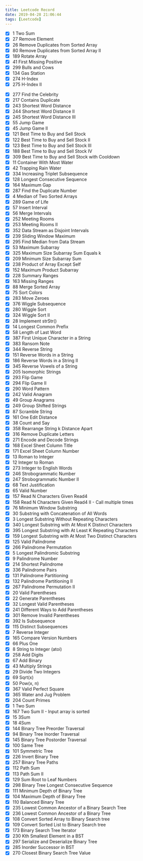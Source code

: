 ```yaml
---
title: Leetcode Record
date: 2019-04-28 21:06:44
tags: [Leetcode]
---
```

* [x] 1     Two Sum
* [x] 27	Remove Element
* [x] 26	Remove Duplicates from Sorted Array
* [x] 80	Remove Duplicates from Sorted Array II
* [x] 189	Rotate Array
* [x] 41	First Missing Positive
* [x] 299	Bulls and Cows
* [x] 134	Gas Station
* [x] 274	H-Index
* [x] 275	H-Index II
<!-- more -->
* [x] 277	Find the Celebrity
* [x] 217	Contains Duplicate
* [x] 243	Shortest Word Distance
* [x] 244	Shortest Word Distance II
* [x] 245	Shortest Word Distance III
* [x] 55	Jump Game
* [x] 45	Jump Game II
* [x] 121	Best Time to Buy and Sell Stock
* [x] 122	Best Time to Buy and Sell Stock II
* [x] 123	Best Time to Buy and Sell Stock III
* [x] 188	Best Time to Buy and Sell Stock IV
* [x] 309	Best Time to Buy and Sell Stock with Cooldown
* [x] 11	Container With Most Water
* [x] 42	Trapping Rain Water
* [x] 334	Increasing Triplet Subsequence
* [x] 128	Longest Consecutive Sequence
* [x] 164	Maximum Gap
* [x] 287	Find the Duplicate Number
* [x] 4	    Median of Two Sorted Arrays
* [x] 289	Game of Life
* [x] 57	Insert Interval
* [x] 56	Merge Intervals
* [x] 252	Meeting Rooms
* [x] 253	Meeting Rooms II
* [x] 352	Data Stream as Disjoint Intervals
* [x] 239	Sliding Window Maximum
* [x] 295	Find Median from Data Stream
* [x] 53	Maximum Subarray
* [x] 325	Maximum Size Subarray Sum Equals k
* [x] 209	Minimum Size Subarray Sum
* [x] 238	Product of Array Except Self
* [x] 152	Maximum Product Subarray
* [x] 228	Summary Ranges
* [x] 163	Missing Ranges
* [x] 88	Merge Sorted Array
* [x] 75	Sort Colors
* [x] 283	Move Zeroes
* [x] 376	Wiggle Subsequence
* [x] 280	Wiggle Sort
* [x] 324	Wiggle Sort II
* [x] 28	Implement strStr()	
* [x] 14	Longest Common Prefix	
* [x] 58	Length of Last Word	
* [x] 387	First Unique Character in a String	
* [x] 383	Ransom Note
* [x] 344	Reverse String	
* [x] 151	Reverse Words in a String	
* [x] 186	Reverse Words in a String II	
* [x] 345	Reverse Vowels of a String	
* [x] 205	Isomorphic Strings
* [x] 293	Flip Game	
* [x] 294	Flip Game II	
* [x] 290	Word Pattern	
* [x] 242	Valid Anagram	
* [x] 49	Group Anagrams
* [x] 249	Group Shifted Strings	
* [x] 87	Scramble String
* [x] 161	One Edit Distance	
* [x] 38	Count and Say	
* [x] 358	Rearrange String k Distance Apart
* [x] 316	Remove Duplicate Letters	
* [x] 271	Encode and Decode Strings	
* [x] 168	Excel Sheet Column Title	
* [x] 171	Excel Sheet Column Number	
* [x] 13	Roman to Integer
* [x] 12	Integer to Roman	
* [x] 273	Integer to English Words	
* [x] 246	Strobogrammatic Number	
* [x] 247	Strobogrammatic Number II
* [x] 68	Text Justification
* [x] 65	Valid Number	
* [x] 157	Read N Characters Given Read4	
* [x] 158	Read N Characters Given Read4 II - Call multiple times
* [x] 76	Minimum Window Substring	
* [x] 30	Substring with Concatenation of All Words
* [x] 3	    Longest Substring Without Repeating Characters	
* [x] 340	Longest Substring with At Most K Distinct Characters	
* [x] 395	Longest Substring with At Least K Repeating Characters	
* [x] 159	Longest Substring with At Most Two Distinct Characters	
* [x] 125	Valid Palindrome
* [x] 266	Palindrome Permutation	
* [x] 5	Longest Palindromic Substring	
* [x] 9	Palindrome Number	
* [x] 214	Shortest Palindrome	
* [x] 336	Palindrome Pairs
* [x] 131	Palindrome Partitioning	
* [x] 132	Palindrome Partitioning II	
* [x] 267	Palindrome Permutation II
* [x] 20	Valid Parentheses	
* [x] 22	Generate Parentheses
* [x] 32	Longest Valid Parentheses	
* [x] 241	Different Ways to Add Parentheses	
* [x] 301	Remove Invalid Parentheses		
* [x] 392	Is Subsequence	
* [x] 115	Distinct Subsequences
* [x] 7	    Reverse Integer	
* [x] 165	Compare Version Numbers	
* [x] 66	Plus One	
* [x] 8	    String to Integer (atoi)	
* [x] 258	Add Digits
* [x] 67	Add Binary	
* [x] 43	Multiply Strings	
* [x] 29	Divide Two Integers	
* [x] 69	Sqrt(x)
* [x] 50	Pow(x, n)	
* [x] 367	Valid Perfect Square	
* [x] 365	Water and Jug Problem	
* [x] 204	Count Primes
* [x] 1	    Two Sum	
* [x] 167	Two Sum II - Input array is sorted
* [x] 15	3Sum
* [x] 18	4Sum
* [x] 144	Binary Tree Preorder Traversal	
* [x] 94	Binary Tree Inorder Traversal	
* [x] 145	Binary Tree Postorder Traversal
* [x] 100	Same Tree		
* [x] 101	Symmetric Tree	
* [x] 226	Invert Binary Tree	
* [x] 257	Binary Tree Paths	
* [x] 112	Path Sum
* [x] 113	Path Sum II	
* [x] 129	Sum Root to Leaf Numbers	
* [x] 298	Binary Tree Longest Consecutive Sequence	
* [x] 111	Minimum Depth of Binary Tree
* [x] 104	Maximum Depth of Binary Tree
* [x] 110   Balanced Binary Tree
* [x] 235   Lowest Common Ancestor of a Binary Search Tree 	
* [x] 236   Lowest Common Ancestor of a Binary Tree	
* [x] 108   Convert Sorted Array to Binary Search tree
* [x] 109   Convert Sorted List to Binary Search tree
* [x] 173	Binary Search Tree Iterator
* [x] 230	Kth Smallest Element in a BST	
* [x] 297	Serialize and Deserialize Binary Tree	
* [x] 285	Inorder Successor in BST	
* [x] 270	Closest Binary Search Tree Value